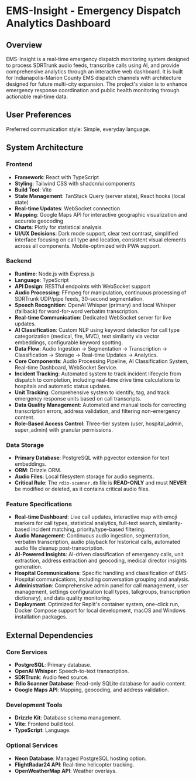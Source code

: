 # EMS-Insight - Emergency Dispatch Analytics Dashboard

## Overview
EMS-Insight is a real-time emergency dispatch monitoring system designed to process SDRTrunk audio feeds, transcribe calls using AI, and provide comprehensive analytics through an interactive web dashboard. It is built for Indianapolis-Marion County EMS dispatch channels with architecture designed for future multi-city expansion. The project's vision is to enhance emergency response coordination and public health monitoring through actionable real-time data.

## User Preferences
Preferred communication style: Simple, everyday language.

## System Architecture

### Frontend
- **Framework**: React with TypeScript
- **Styling**: Tailwind CSS with shadcn/ui components
- **Build Tool**: Vite
- **State Management**: TanStack Query (server state), React hooks (local state)
- **Real-time Updates**: WebSocket connection
- **Mapping**: Google Maps API for interactive geographic visualization and accurate geocoding
- **Charts**: Plotly for statistical analysis
- **UI/UX Decisions**: Dark mode support, clear text contrast, simplified interface focusing on call type and location, consistent visual elements across all components. Mobile-optimized with PWA support.

### Backend
- **Runtime**: Node.js with Express.js
- **Language**: TypeScript
- **API Design**: RESTful endpoints with WebSocket support
- **Audio Processing**: FFmpeg for manipulation, continuous processing of SDRTrunk UDP/pipe feeds, 30-second segmentation.
- **Speech Recognition**: OpenAI Whisper (primary) and local Whisper (fallback) for word-for-word verbatim transcription.
- **Real-time Communication**: Dedicated WebSocket server for live updates.
- **AI Classification**: Custom NLP using keyword detection for call type categorization (medical, fire, MVC), text similarity via vector embeddings, configurable keyword spotting.
- **Data Flow**: Audio Ingestion → Segmentation → Transcription → Classification → Storage → Real-time Updates → Analytics.
- **Core Components**: Audio Processing Pipeline, AI Classification System, Real-time Dashboard, WebSocket Service.
- **Incident Tracking**: Automated system to track incident lifecycle from dispatch to completion, including real-time drive time calculations to hospitals and automatic status updates.
- **Unit Tracking**: Comprehensive system to identify, tag, and track emergency response units based on call transcripts.
- **Data Quality Management**: Automated and manual tools for correcting transcription errors, address validation, and filtering non-emergency content.
- **Role-Based Access Control**: Three-tier system (user, hospital_admin, super_admin) with granular permissions.

### Data Storage
- **Primary Database**: PostgreSQL with pgvector extension for text embeddings.
- **ORM**: Drizzle ORM.
- **Audio Files**: Local filesystem storage for audio segments.
- **Critical Rule**: The `rdio-scanner.db` file is **READ-ONLY** and must **NEVER** be modified or deleted, as it contains critical audio files.

### Feature Specifications
- **Real-time Dashboard**: Live call updates, interactive map with emoji markers for call types, statistical analytics, full-text search, similarity-based incident matching, priority/type-based filtering.
- **Audio Management**: Continuous audio ingestion, segmentation, verbatim transcription, audio playback for historical calls, automated audio file cleanup post-transcription.
- **AI-Powered Insights**: AI-driven classification of emergency calls, unit extraction, address extraction and geocoding, medical director insights generation.
- **Hospital Communications**: Specific handling and classification of EMS-Hospital communications, including conversation grouping and analysis.
- **Administration**: Comprehensive admin panel for call management, user management, settings configuration (call types, talkgroups, transcription dictionary), and data quality monitoring.
- **Deployment**: Optimized for Replit's container system, one-click run, Docker Compose support for local development, macOS and Windows installation packages.

## External Dependencies

### Core Services
- **PostgreSQL**: Primary database.
- **OpenAI Whisper**: Speech-to-text transcription.
- **SDRTrunk**: Audio feed source.
- **Rdio Scanner Database**: Read-only SQLite database for audio content.
- **Google Maps API**: Mapping, geocoding, and address validation.

### Development Tools
- **Drizzle Kit**: Database schema management.
- **Vite**: Frontend build tool.
- **TypeScript**: Language.

### Optional Services
- **Neon Database**: Managed PostgreSQL hosting option.
- **FlightRadar24 API**: Real-time helicopter tracking.
- **OpenWeatherMap API**: Weather overlays.
